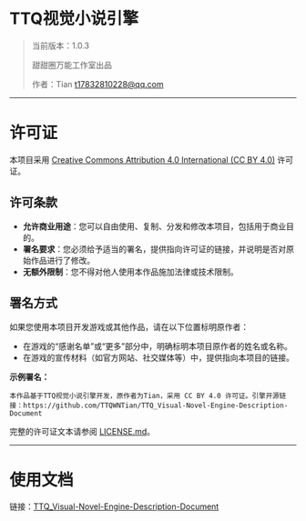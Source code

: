 # TTQ视觉小说引擎

> 当前版本：1.0.3
> 
> 甜甜圈万能工作室出品
> 
> 作者：Tian <t17832810228@qq.com>

---

# 许可证

本项目采用 [Creative Commons Attribution 4.0 International (CC BY 4.0)](https://creativecommons.org/licenses/by/4.0/) 许可证。

## 许可条款

- **允许商业用途**：您可以自由使用、复制、分发和修改本项目，包括用于商业目的。
- **署名要求**：您必须给予适当的署名，提供指向许可证的链接，并说明是否对原始作品进行了修改。
- **无额外限制**：您不得对他人使用本作品施加法律或技术限制。

## 署名方式

如果您使用本项目开发游戏或其他作品，请在以下位置标明原作者：

- 在游戏的“感谢名单”或“更多”部分中，明确标明本项目原作者的姓名或名称。
- 在游戏的宣传材料（如官方网站、社交媒体等）中，提供指向本项目的链接。

**示例署名：**

```
本作品基于TTQ视觉小说引擎开发，原作者为Tian，采用 CC BY 4.0 许可证。引擎开源链接：https://github.com/TTQWNTian/TTQ_Visual-Novel-Engine-Description-Document
```

完整的许可证文本请参阅 [LICENSE.md](LICENSE.md)。

---

# 使用文档

链接：[TTQ_Visual-Novel-Engine-Description-Document](https://github.com/TTQWNTian/TTQ_Visual-Novel-Engine-Description-Document)
